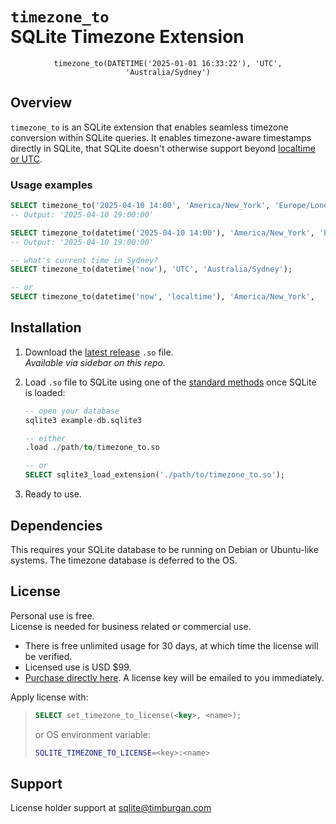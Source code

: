 # `timezone_to`<br>SQLite Timezone Extension 
<center><code>timezone_to(DATETIME('2025-01-01 16:33:22'), 'UTC', 'Australia/Sydney')</code></center>


## Overview

`timezone_to` is an SQLite extension that enables seamless timezone conversion within SQLite queries. It enables timezone-aware timestamps directly in SQLite, that SQLite doesn't otherwise support beyond [localtime or UTC](https://sqlite.org/lang_datefunc.html).


### Usage examples
```sql
SELECT timezone_to('2025-04-10 14:00', 'America/New_York', 'Europe/London');
-- Output: '2025-04-10 19:00:00'

SELECT timezone_to(datetime('2025-04-10 14:00'), 'America/New_York', 'Europe/London');
-- Output: '2025-04-10 19:00:00'

-- what's current time in Sydney?
SELECT timezone_to(datetime('now'), 'UTC', 'Australia/Sydney');

-- or
SELECT timezone_to(datetime('now', 'localtime'), 'America/New_York',  'Australia/Sydney');
```


## Installation

1. Download the [latest release](https://github.com/timburgan/sqlite-timezone-to/releases) `.so` file.  
   _Available via sidebar on this repo._
2. Load `.so` file to SQLite using one of the [standard methods](https://sqlite.org/loadext.html) once SQLite is loaded:

    ```sql
    -- open your database
    sqlite3 example-db.sqlite3

    -- either
    .load ./path/to/timezone_to.so

    -- or
    SELECT sqlite3_load_extension('./path/to/timezone_to.so');
    ```

3. Ready to use.


## Dependencies

This requires your SQLite database to be running on Debian or Ubuntu-like systems. The timezone database is deferred to the OS.


## License

Personal use is free.  
License is needed for business related or commercial use. 

- There is free unlimited usage for 30 days, at which time the license will be verified.
- Licensed use is USD $99.  
- [Purchase directly here](https://buy.polar.sh/polar_cl_dIbDAfuEjkzOZiAhtt1yjhiH2EIIzeEdMBMAn0VkszJ). A license key will be emailed to you immediately.

Apply license with:

> ```sql
> SELECT set_timezone_to_license(<key>, <name>);
> ```
> 
> or OS environment variable:
> 
> ```bash
> SQLITE_TIMEZONE_TO_LICENSE=<key>:<name>
> ```


## Support

License holder support at [sqlite@timburgan.com](mailto:sqlite@timburgan.com)

